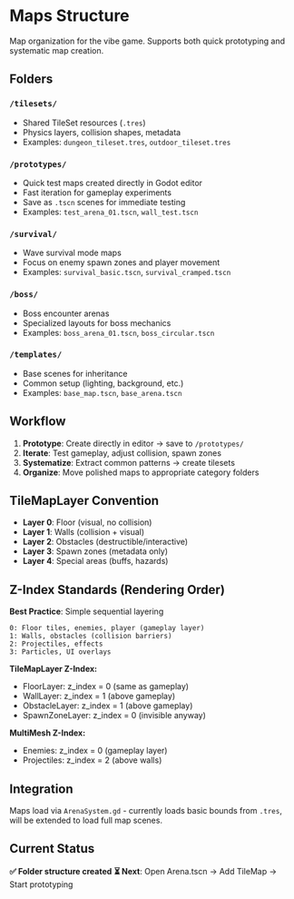 # Maps Structure

Map organization for the vibe game. Supports both quick prototyping and systematic map creation.

## Folders

### `/tilesets/`
- Shared TileSet resources (`.tres`)
- Physics layers, collision shapes, metadata
- Examples: `dungeon_tileset.tres`, `outdoor_tileset.tres`

### `/prototypes/`
- Quick test maps created directly in Godot editor
- Fast iteration for gameplay experiments
- Save as `.tscn` scenes for immediate testing
- Examples: `test_arena_01.tscn`, `wall_test.tscn`

### `/survival/`
- Wave survival mode maps
- Focus on enemy spawn zones and player movement
- Examples: `survival_basic.tscn`, `survival_cramped.tscn`

### `/boss/`
- Boss encounter arenas
- Specialized layouts for boss mechanics
- Examples: `boss_arena_01.tscn`, `boss_circular.tscn`

### `/templates/`
- Base scenes for inheritance
- Common setup (lighting, background, etc.)
- Examples: `base_map.tscn`, `base_arena.tscn`

## Workflow

1. **Prototype**: Create directly in editor → save to `/prototypes/`
2. **Iterate**: Test gameplay, adjust collision, spawn zones
3. **Systematize**: Extract common patterns → create tilesets
4. **Organize**: Move polished maps to appropriate category folders

## TileMapLayer Convention

- **Layer 0**: Floor (visual, no collision)
- **Layer 1**: Walls (collision + visual)
- **Layer 2**: Obstacles (destructible/interactive)
- **Layer 3**: Spawn zones (metadata only)
- **Layer 4**: Special areas (buffs, hazards)

## Z-Index Standards (Rendering Order)

**Best Practice**: Simple sequential layering

```
0: Floor tiles, enemies, player (gameplay layer)
1: Walls, obstacles (collision barriers)
2: Projectiles, effects
3: Particles, UI overlays
```

**TileMapLayer Z-Index:**
- FloorLayer: z_index = 0 (same as gameplay)
- WallLayer: z_index = 1 (above gameplay)
- ObstacleLayer: z_index = 1 (above gameplay)
- SpawnZoneLayer: z_index = 0 (invisible anyway)

**MultiMesh Z-Index:**
- Enemies: z_index = 0 (gameplay layer)
- Projectiles: z_index = 2 (above walls)

## Integration

Maps load via `ArenaSystem.gd` - currently loads basic bounds from `.tres`, will be extended to load full map scenes.

## Current Status

**✅ Folder structure created**
**⏳ Next**: Open Arena.tscn → Add TileMap → Start prototyping